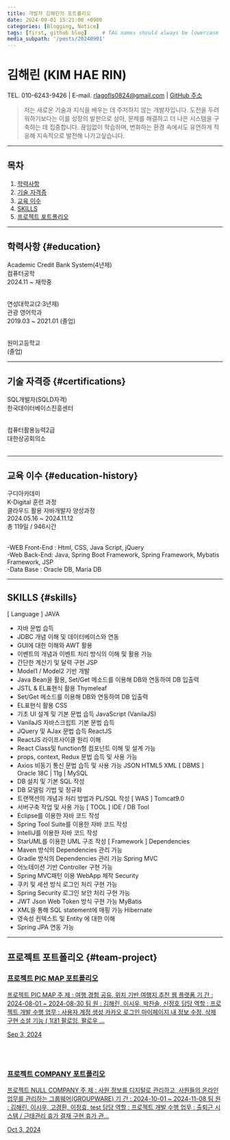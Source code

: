 ```yaml
---
title: 개발자 김해린의 포트폴리오
date: 2024-09-01 15:21:00 +0900
categories: [Blogging, Notice]
tags: [first, github blog]     # TAG names should always be lowercase
media_subpath: '/posts/20240901'
---
```


# **김해린 (KIM HAE RIN)**
TEL. 010-6243-9426  |   E-mail. rlagofls0824@gmail.com  |  [GitHub 주소](https://github.com/kimhaerinring)
<br/>
> 저는 새로운 기술과 지식을 배우는 데 주저하지 않는 개발자입니다. 도전을 두려워하기보다는 이를 성장의 발판으로 삼아, 문제를 해결하고 더 나은 시스템을 구축하는 데 집중합니다. 끊임없이 학습하며, 변화하는 환경 속에서도 유연하게 적응해 지속적으로 발전해 나가고싶습니다.





***
## **목차**

1. [학력사항](#education)
2. [기술 자격증](#certifications)
3. [교육 이수](#education-history)
4. [SKILLS](#skills)
5. [프로젝트 포트폴리오](#team-project)



***


## **학력사항** {#education}
Academic Credit Bank System(4년제) <br/>
컴퓨터공학<br/>
2024.11 ~ 재학중 <br/> <br/>               

연성대학교(2·3년제) <br/>
관광 영어학과<br/>
2019.03 ~ 2021.01 (졸업) <br/><br/>                                

원미고등학교 <br/>
(졸업)


***

## **기술 자격증** {#certifications}

SQL개발자(SQLD자격)<br/>
한국데이터베이스진흥센터<br/><br/>  

컴퓨터활용능력2급<br/>
대한상공회의소<br/><br/>


***

## **교육 이수** {#education-history}

구디아카데미<br/>
K-Digital 훈련 과정<br/>
클라우드 활용 자바개발자 양성과정<br/>
2024.05.16 ~ 2024.11.12<br/>
총 119일 / 946시간<br/><br/>

-WEB Front-End : Html, CSS, Java Script, jQuery<br/>
-Web Back-End: Java, Spring Boot Framework, Spring Framework, Mybatis Framework, JSP<br/>
-Data Base : Oracle DB, Maria DB<br/>
***
## **SKILLS** {#skills}

[ Language ]
JAVA
- 자바 문법 습득
- JDBC 개념 이해 및 데이터베이스와 연동
- GUI에 대한 이해와 AWT 활용
- 이벤트의 개념과 이벤트 처리 방식의 이해 및 활용 가능
- 간단한 계산기 및 달력 구현
JSP
- Model1 / Model2 기반 개발
- Java Bean을 활용, Set/Get 메소드를 이용해 DB와 연동하여 DB 입출력
- JSTL & EL표현식 활용
Thymeleaf
- Set/Get 메소드를 이용해 DB와 연동하여 DB 입출력
- EL표현식 활용
CSS
- 기초 UI 설계 및 기본 문법 습득
JavaScript (VanilaJS)
- VanilaJS 자바스크립트 기본 문법 습득
- JQuery 및 AJax 문법 습득
ReactJS
- ReactJS 라이프사이클 원리 이해
- React Class및 function형 컴포넌트 이해 및 설계 가능
- props, context, Redux 문법 습득 및 사용 가능
- Axios 비동기 통신 문법 습득 및 사용 가능
JSON
HTML5
XML
[ DBMS ]
Oracle 18C | 11g | MySQL
- DB 설치 및 기본 SQL 작성
- DB 모델링 기법 및 정규화
- 트랜잭션의 개념과 처리 방법과 PL/SQL 작성
[ WAS ]
Tomcat9.0
- 서버구축 작업 및 사용 가능
[ TOOL ]
IDE / DB Tool
- Eclipse를 이용한 자바 코드 작성
- Spring Tool Suite를 이용한 자바 코드 작성
- IntelliJ를 이용한 자바 코드 작성
- StarUML를 이용한 UML 구조 작성
[ Framework ]
Dependencies
- Maven 방식의 Dependencies 관리 가능
- Gradle 방식의 Dependencies 관리 가능
Spring MVC
- 어노테이션 기반 Controller 구현 가능
- Spring MVC패턴 이용 WebApp 제작
Security
- 쿠키 및 세션 방식 로그인 처리 구현 가능
- Spring Security 로그인 보안 처리 구현 가능
- JWT Json Web Token 방식 구현 가능
MyBatis
- XML을 통해 SQL statement에 매핑 가능
Hibernate
- 영속성 컨텍스트 및 Entity 에 대한 이해
- Spring JPA 연동 가능

***
## **프로젝트 포트폴리오** {#team-project}
<article class="card-wrapper card"> <a href="/posts/%ED%94%84%EB%A1%9C%EC%A0%9D%ED%8A%B8-PIC-MAP-%ED%8F%AC%ED%8A%B8%ED%8F%B4%EB%A6%AC%EC%98%A4/" class="post-preview row g-0 flex-md-row-reverse"><div class="col-md-12"><div class="card-body d-flex flex-column"><h3 class="card-title my-2 mt-md-0">프로젝트 PIC MAP 포트폴리오</h3><div class="card-text content mt-0 mb-3"><p>프로젝트 PIC MAP 주 제 : 여행 경험 공유, 위치 기반 여행지 추천 웹 플랫폼 기 간 : 2024-08-01 ~ 2024-08-30 팀 원 : 김해린, 이시우, 박찬솔, 신정호 담당 역할 : 프로젝트 개발 수행 업무 : 사용자 계정 생성 카카오 로그인 마이페이지 내 정보 수정, 삭제 구현 소셜 기능 ( 1대1 팔로잉, 팔로우 ...</p></div><div class="post-meta flex-grow-1 d-flex align-items-end"><div class="me-auto"> <i class="far fa-calendar fa-fw me-1"></i> <time>Sep 3, 2024</time></div><div class="pin ms-1"> <i class="fas fa-thumbtack fa-fw"></i></div></div></div></div></a></article>

<br/><br/>

<article class="card-wrapper card"><a href="/posts/%ED%94%84%EB%A1%9C%EC%A0%9D%ED%8A%B8-COMPANY-%ED%8F%AC%ED%8A%B8%ED%8F%B4%EB%A6%AC%EC%98%A4/" class="post-preview row g-0 flex-md-row-reverse"><div class="col-md-12"><div class="col-md-12"><div class="card-body d-flex flex-column"><h3 class="card-title my-2 mt-md-0">프로젝트 COMPANY 포트폴리오</h3><div class="card-text content mt-0 mb-3"><p>프로젝트 NULL COMPANY 주 제 : 사원 정보를 디지털로 관리하고, 사원들의 온라인 업무를 관리하는 그룹웨어(GROUPWARE) 기 간 : 2024-10-01 ~ 2024-11-08 팀 원 : 김해린, 이시우, 고경환, 이정효, test 담당 역할 : 프로젝트 개발 수행 업무 : 출퇴근 시스템 / 근태관리 휴가 결재 구현 휴가 관...</p></div><div class="post-meta flex-grow-1 d-flex align-items-end"><div class="me-auto"> <i class="far fa-calendar fa-fw me-1"></i> <time>Oct 3, 2024</time></div><div class="pin ms-1"> <i class="fas fa-thumbtack fa-fw"></i></div></div></div></div>






